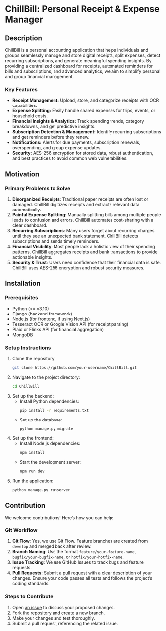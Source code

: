 # ChillBill: Personal Receipt & Expense Manager

## Description

ChillBill is a personal accounting application that helps individuals and groups seamlessly manage and store digital receipts, split expenses, detect recurring subscriptions, and generate meaningful spending insights. By providing a centralized dashboard for receipts, automated reminders for bills and subscriptions, and advanced analytics, we aim to simplify personal and group financial management.

### Key Features
- **Receipt Management:** Upload, store, and categorize receipts with OCR capabilities.
- **Expense Splitting:** Easily handle shared expenses for trips, events, or household costs.
- **Financial Insights & Analytics:** Track spending trends, category breakdowns, and get predictive insights.
- **Subscription Detection & Management:** Identify recurring subscriptions and get reminders before they renew.
- **Notifications:** Alerts for due payments, subscription renewals, overspending, and group expense updates.
- **Security:** AES-256 encryption for stored data, robust authentication, and best practices to avoid common web vulnerabilities.

## Motivation

### Primary Problems to Solve
1. **Disorganized Receipts**: Traditional paper receipts are often lost or damaged. ChillBill digitizes receipts and extracts relevant data automatically.
2. **Painful Expense Splitting**: Manually splitting bills among multiple people leads to confusion and errors. ChillBill automates cost-sharing with a clear dashboard.
3. **Recurring Subscriptions**: Many users forget about recurring charges until they see an unexpected bank statement. ChillBill detects subscriptions and sends timely reminders.
4. **Financial Visibility**: Most people lack a holistic view of their spending patterns. ChillBill aggregates receipts and bank transactions to provide actionable insights.
5. **Security & Trust**: Users need confidence that their financial data is safe. ChillBill uses AES-256 encryption and robust security measures.

## Installation

### Prerequisites
- Python (>= v3.10)
- Django (backend framework)
- Node.js (for frontend, if using Next.js)
- Tesseract OCR or Google Vision API (for receipt parsing)
- Plaid or Flinks API (for financial aggregation)
- MongoDB 

### Setup Instructions
1. Clone the repository:
   ```bash
   git clone https://github.com/your-username/ChillBill.git
   ```
2. Navigate to the project directory:
   ```bash
   cd ChillBill
   ```
3. Set up the backend:
   - Install Python dependencies:
     ```bash
     pip install -r requirements.txt
     ```
   - Set up the database:
     ```bash
     python manage.py migrate
     ```
4. Set up the frontend:
   - Install Node.js dependencies:
     ```bash
     npm install
     ```
   - Start the development server:
     ```bash
     npm run dev
     ```
5. Run the application:
   ```bash
   python manage.py runserver
   ```

## Contribution

We welcome contributions! Here’s how you can help:

### Git Workflow
1. **Git Flow**: Yes, we use Git Flow. Feature branches are created from `develop` and merged back after review.
2. **Branch Naming**: Use the format `feature/your-feature-name`, `bugfix/your-bugfix-name`, or `hotfix/your-hotfix-name`.
3. **Issue Tracking**: We use GitHub Issues to track bugs and feature requests.
4. **Pull Requests**: Submit a pull request with a clear description of your changes. Ensure your code passes all tests and follows the project’s coding standards.

### Steps to Contribute
1. Open [an issue](https://github.com/UTSC-CSCC01-Software-Engineering-I/term-group-project-c01w25-project-ohamaland/issues/new/choose) to discuss your proposed changes.
2. Fork the repository and create a new branch.
3. Make your changes and test thoroughly.
4. Submit a pull request, referencing the related issue.
